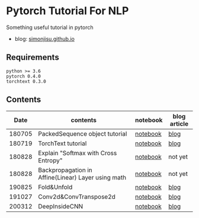 # Pytorch Tutorial For NLP

Something useful tutorial in pytorch

* blog: [simonjisu.github.io](https://simonjisu.github.io/)

## Requirements

```
python >= 3.6
pytorch 0.4.0 
torchtext 0.3.0
```

## Contents

|Date|contents|notebook|blog article|
|-|-|-|-|
|180705|PackedSequence object tutorial|[notebook](https://nbviewer.jupyter.org/github/simonjisu/pytorch_tutorials/blob/master/00_Basic/PackedSequence/PackedSequence_Tutorial.ipynb)|[blog](https://simonjisu.github.io/datascience/2018/07/05/packedsequence.html)|
|180719| TorchText tutorial |[notebook](https://nbviewer.jupyter.org/github/simonjisu/pytorch_tutorials/blob/master/00_Basic/01_TorchText.ipynb)|[blog](https://simonjisu.github.io/nlp/2018/07/18/torchtext.html)|
|180828| Explain "Softmax with Cross Entropy" | [notebook](https://nbviewer.jupyter.org/github/simonjisu/pytorch_tutorials/blob/master/00_Basic_Utils/03_Loss_function.ipynb) | not yet |
|180828| Backpropagation in Affine(Linear) Layer using math | [notebook](https://nbviewer.jupyter.org/github/simonjisu/pytorch_tutorials/blob/master/00_Basic_Utils/04_Backpropagation_Matrix_diff.ipynb) | not yet |
|190825| Fold&Unfold | [notebook](https://nbviewer.jupyter.org/github/simonjisu/pytorch_tutorials/blob/master/02_VISION/01_Fold_and_Unfold.ipynb) | [blog](https://www.notion.so/simonjisu/PyTorch-Fold-Unfold-e197f4094e31461384975361d9eb941f) |
|191027| Conv2d&ConvTranspose2d | [notebook](https://nbviewer.jupyter.org/github/simonjisu/pytorch_tutorials/blob/master/02_VISION/02_Conv2d_and_ConvTranspose2d.ipynb) | [blog](https://simonjisu.github.io/datascience/2019/10/27/convtranspose2d.html) |
|200312| DeepInsideCNN | [notebook](https://nbviewer.jupyter.org/github/simonjisu/pytorch_tutorials/blob/master/02_VISION/03_deep_inside_cnn.ipynb) | [blog](https://simonjisu.github.io/paper/2020/03/12/deepinsidecnn.html) |